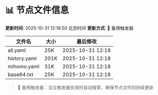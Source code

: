 # 📊 节点文件信息

**更新时间**: 2025-10-31 12:18:50 北京时间
**更新方式**: 🔄 备用触发器

| 文件名 | 大小 | 最后修改 |
|--------|------|----------|
| all.yaml | 25K | 2025-10-31 12:18 |
| history.yaml | 201K | 2025-10-31 12:18 |
| mihomo.yaml | 31K | 2025-10-31 12:18 |
| base64.txt | 25K | 2025-10-31 12:18 |

> 🔄 备用触发器：当主触发器失效时自动接管，确保节点文件的持续更新
